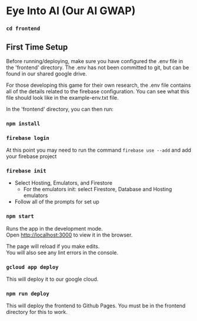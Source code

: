 # Eye Into AI (Our AI GWAP)

### `cd frontend`

## First Time Setup

Before running/deploying, make sure you have configured the .env file in the 'frontend' directory.  The .env has not been committed to git, but can be found in our shared google drive.

For those developing this game for their own research, the .env file contains all of the details related to the firebase configuration. You can see what this file should look like in the example-env.txt file.

In the 'frontend' directory, you can then run:

### `npm install`

### `firebase login`

At this point you may need to run the command `firebase use --add` and add your firebase project

### `firebase init`

* Select Hosting, Emulators, and Firestore
  * For the emulators init: select Firestore, Database and Hosting emulators
* Follow all of the prompts for set up

### `npm start`

Runs the app in the development mode.<br>
Open [http://localhost:3000](http://localhost:3000) to view it in the browser.

The page will reload if you make edits.<br>
You will also see any lint errors in the console.


### `gcloud app deploy`

This will deploy it to our google cloud.

### `npm run deploy`

This will deploy the frontend to Github Pages. You must be in the frontend directory for this to work.
